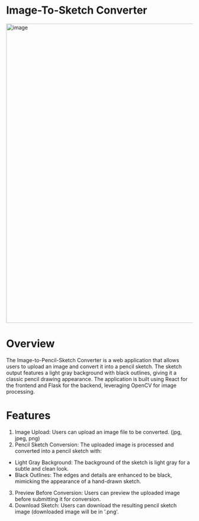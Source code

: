 # Image-To-Sketch Converter

<img width="808" alt="image" src="https://github.com/user-attachments/assets/521e91c8-7e42-42e1-8cb8-0b74600a0bf0">

# Overview
The Image-to-Pencil-Sketch Converter is a web application that allows users to upload an image and convert it into a pencil sketch. The sketch output features a light gray background with black outlines, giving it a classic pencil drawing appearance. The application is built using React for the frontend and Flask for the backend, leveraging OpenCV for image processing.

# Features
1. Image Upload: Users can upload an image file to be converted. (jpg, jpeg, png)
2. Pencil Sketch Conversion: The uploaded image is processed and converted into a pencil sketch with:
- Light Gray Background: The background of the sketch is light gray for a subtle and clean look.
- Black Outlines: The edges and details are enhanced to be black, mimicking the appearance of a hand-drawn sketch.
3. Preview Before Conversion: Users can preview the uploaded image before submitting it for conversion.
4. Download Sketch: Users can download the resulting pencil sketch image (downloaded image will be in '.png'.
  
